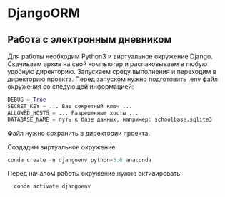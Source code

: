 # DjangoORM
## Работа с электронным дневником

Для работы необходим Python3 и виртуальное окружение Django.
Скачиваем архив на свой компьютер и распаковываем в любую удобную директорию.
Запускаем среду выполнения и переходим в директорию проекта.
Перед запуском нужно подготовить .env файл окружения со следующей информацией:
```Python
DEBUG = True
SECRET_KEY = ... Ваш секретный ключ ...
ALLOWED_HOSTS = ... Разрешенные хосты ...
DATABASE_NAME = путь к базе данных, например: schoolbase.sqlite3
```
Файл нужно сохранить в директории проекта.

Создадим виртуальное окружение
```Python
conda create -n djangoenv python=3.6 anaconda 
```
Перед началом работы окружение нужно активировать
```Python
  conda activate djangoenv
```




